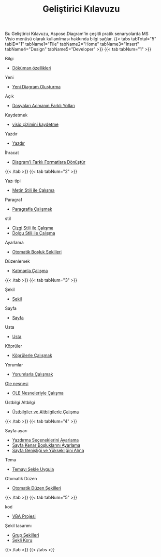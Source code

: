 ﻿---
title: Geliştirici Kılavuzu
type: docs
weight: 50
url: /tr/python-java/developer-guide/
---
Bu Geliştirici Kılavuzu, Aspose.Diagram'in çeşitli pratik senaryolarda MS Visio menüsü olarak kullanılması hakkında bilgi sağlar.
{{< tabs tabTotal="5" tabID="1" tabName1="File" tabName2="Home" tabName3="Insert" tabName4="Design" tabName5="Developer" >}}
{{< tab tabNum="1" >}}
<div class="row">
    <div class="col-md-6">
        <p>Bilgi</p>
        <ul>
            <li><a href="/diagram/tr/python-java/document-properties/">Döküman özellikleri</a></li>
        </ul>
        <p>Yeni</p>
        <ul>
            <li><a href="/diagram/tr/python-java/your-first-aspose-diagram-application-hello-world/#code-sample-creating-a-new-diagram">Yeni Diagram Oluşturma</a></li>
        </ul>
        <p>Açık</p>
        <ul>
            <li><a href="/diagram/tr/python-java/open-visio-document/">Dosyaları Açmanın Farklı Yolları</a></li>
       </ul>
        <p>Kaydetmek</p>
        <ul>
            <li><a href="/diagram/tr/python-java/save-visio-document/">visio çizimini kaydetme</a></li>
        </ul>
    </div>
    <div class="col-md-6">
	   <p>Yazdır</p>
        <ul>
            <li><a href="/diagram/tr/python-java/working-with-print/">Yazdır</a></li>
        </ul>
        <p>İhracat</p>
        <ul>
            <li><a href="/diagram/tr/python-java/converting/">Diagram'i Farklı Formatlara Dönüştür</a></li>
        </ul>
    </div>
</div>
{{< /tab >}}
{{< tab tabNum="2" >}}
<div class="row">
    <div class="col-md-6">
        <p>Yazı tipi</p>
        <ul>
		        <li><a href="/diagram/tr/python-java/working-with-text/">Metin Stili ile Çalışma</a></li>
        </ul>
       <p>Paragraf</p>
        <ul>
		        <li><a href="/diagram/tr/python-java/working-with-shapes-paragraph/">Paragrafla Çalışmak</a></li>
        </ul>
       <p>stil</p>
        <ul>
					 <li><a href="/diagram/tr/python-java/set-visio-shape-s-xform-line-and-fill-data/">Çizgi Stili ile Çalışma</a></li>
					 <li><a href="/diagram/tr/python-java/set-visio-shape-s-xform-line-and-fill-data/">Dolgu Stili ile Çalışma</a></li>
        </ul>  
        <p>Ayarlama</p>
        <ul>
					 <li><a href="/diagram/tr/python-java/auto-space-a-collection-of-shapes-in-the-visio-page/">Otomatik Boşluk Şekilleri</a></li>
        </ul>  
        <p>Düzenlemek</p>
        <ul>
            <li><a href="/diagram/tr/python-java/working-with-layers/">Katmanla Çalışma</a></li>
        </ul>                
    </div>
</div>
{{< /tab >}}
{{< tab tabNum="3" >}}
<div class="row">
    <div class="col-md-6">
        <p>Şekil</p>
        <ul>
            <li><a href="/diagram/tr/python-java/add-retrieve-copy-and-read-visio-shape-data/">Şekil</a></li>
        </ul>
        <ul>
        </ul>
        <p>Sayfa</p>
        <ul>
            <li><a href="/diagram/tr/python-java/retrieve-get-copy-and-insert-a-page/">Sayfa</a></li>
        </ul>
        <p>Usta</p>    
        <ul>
            <li><a href="/diagram/tr/python-java/working-with-masters/">Usta</a></li>
        </ul>
		   <p>Köprüler</p>
        <ul>
            <li><a href="/diagram/tr/python-java/working-with-hyperlinks/">Köprülerle Çalışmak</a></li>
        </ul>
        <p>Yorumlar</p>
        <ul>
            <li><a href="/diagram/tr/python-java/working-with-comments/">Yorumlarla Çalışmak</a></li>
        </ul>       
    </div>
    <div class="col-md-6">       
        <p><a href="/diagram/tr/python-java/ole-objects-in-visio-diagram/">Ole nesnesi</a></p>
        <ul>
            <li><a href="/diagram/tr/python-java/manipulate-the-embedded-ole-objects-in-visio-diagram/">OLE Nesneleriyle Çalışma</a></li>
        </ul>     
        <p>Üstbilgi Altbilgi</p>
        <ul>
        <li><a href="/diagram/tr/python-java/working-with-headers-and-footers/">Üstbilgiler ve Altbilgilerle Çalışma</a></li>
        </ul>
    </div>
</div>
{{< /tab >}}
{{< tab tabNum="4" >}}
<div class="row">
    <div class="col-md-6">
        <p>Sayfa ayarı</p>
        <ul>
            <li><a href="/diagram/tr/python-java/setting-print-options/">Yazdırma Seçeneklerini Ayarlama</a></li>
            <li><a href="/diagram/tr/python-java/setting-margins/">Sayfa Kenar Boşluklarını Ayarlama</a></li>
            <li><a href="/diagram/tr/python-java/get-paper-width-and-height-of-page/">Sayfa Genişliği ve Yüksekliğini Alma</a></li>
        </ul>    
        <p>Tema</p>
        <ul>
            <li><a href="/diagram/tr/python-java/apply-theme-to-shape/">Temayı Şekle Uygula</a></li>
        </ul>
       <p>Otomatik Düzen</p>
        <ul>
            <li><a href="/diagram/tr/python-java/create-update-layout-and-auto-fit-shapes/">Otomatik Düzen Şekilleri</a></li>
        </ul>     
    </div>
</div>
{{< /tab >}}
{{< tab tabNum="5" >}}
<div class="row">
    <div class="col-md-6">
        <p>kod</p>
        <ul>
         <li><a href="/diagram/tr/python-java/working-with-vbaproject/">VBA Projesi</a></li>
        </ul>
        <p>Şekil tasarımı</p>
        <ul>
         <li><a href="/diagram/tr/python-java/group-convert-and-verify-shapes/#Group Shapes Programming Sample">Grup Şekilleri</a></li>
         <li><a href="/diagram/tr/python-java/working-with-protection/">Şekli Koru</a></li>
        </ul>        
    </div>
</div>
{{< /tab >}}
{{< /tabs >}}


